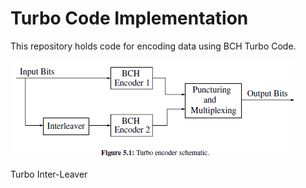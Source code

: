 # Turbo Code Implementation
This repository holds code for encoding data using BCH Turbo Code.

![alt text](https://github.com/SlugSat/Encoding_2020/blob/master/Picture_Repository_Disregard/TurboBCH.PNG)

Turbo Inter-Leaver